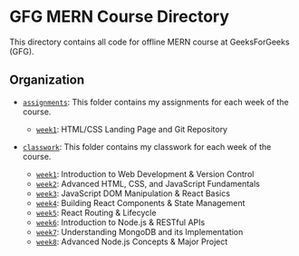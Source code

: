 # GFG MERN Course Directory

This directory contains all code for offline MERN course at GeeksForGeeks (GFG).

## Organization

- [`assignments`][assignments]: This folder contains my assignments for each week of the course.

  - [`week1`][week1asn]: HTML/CSS Landing Page and Git Repository

- [`classwork`][classwork]: This folder contains my classwork for each week of the course.

  - [`week1`][week1cls]: Introduction to Web Development & Version Control
  - [`week2`][week2cls]: Advanced HTML, CSS, and JavaScript Fundamentals
  - [`week3`][week3cls]: JavaScript DOM Manipulation & React Basics
  - [`week4`][week4cls]: Building React Components & State Management
  - [`week5`][week5cls]: React Routing & Lifecycle
  - [`week6`][week6cls]: Introduction to Node.js & RESTful APIs
  - [`week7`][week7cls]: Understanding MongoDB and its Implementation
  - [`week8`][week8cls]: Advanced Node.js Concepts & Major Project


[assignments]: https://github.com/pawasagrwl/gfg-mern-course/tree/master/classwork

[week1asn]: https://github.com/pawasagrwl/gfg-mern-course/tree/master/assignments/week1
[week2asn]: https://github.com/pawasagrwl/gfg-mern-course/tree/master/assignments/week2
[week3asn]: https://github.com/pawasagrwl/gfg-mern-course/tree/master/assignments/week3
[week4asn]: https://github.com/pawasagrwl/gfg-mern-course/tree/master/assignments/week4
[week5asn]: https://github.com/pawasagrwl/gfg-mern-course/tree/master/assignments/week5
[week6asn]: https://github.com/pawasagrwl/gfg-mern-course/tree/master/assignments/week6
[week7asn]: https://github.com/pawasagrwl/gfg-mern-course/tree/master/assignments/week7
[week8asn]: https://github.com/pawasagrwl/gfg-mern-course/tree/master/assignments/week8


[classwork]: https://github.com/pawasagrwl/gfg-mern-course/tree/master/classwork

[week1cls]: https://github.com/pawasagrwl/gfg-mern-course/tree/master/classwork/week1
[week2cls]: https://github.com/pawasagrwl/gfg-mern-course/tree/master/classwork/week2
[week3cls]: https://github.com/pawasagrwl/gfg-mern-course/tree/master/classwork/week3
[week4cls]: https://github.com/pawasagrwl/gfg-mern-course/tree/master/classwork/week4
[week5cls]: https://github.com/pawasagrwl/gfg-mern-course/tree/master/classwork/week5
[week6cls]: https://github.com/pawasagrwl/gfg-mern-course/tree/master/classwork/week6
[week7cls]: https://github.com/pawasagrwl/gfg-mern-course/tree/master/classwork/week7
[week8cls]: https://github.com/pawasagrwl/gfg-mern-course/tree/master/classwork/week8
